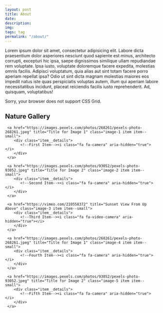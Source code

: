 ```yaml
---
layout: post
title: About
date:
description:
img:
tags: tag
permalink: "/about/"
---
```


<link rel="stylesheet" href="https://rawgit.com/dimsemenov/Magnific-Popup/master/dist/magnific-popup.css">
<link rel="stylesheet" href="../assets/css/gallery.css">
<link rel="stylesheet" href="../assets/css/gallery-images.css">

<p>
  Lorem ipsum dolor sit amet, consectetur adipisicing elit. Labore dicta praesentium dolor asperiores nesciunt quod sapiente est minus, architecto corrupti, excepturi hic ipsa, saepe dignissimos similique ullam repudiandae rem voluptate. Ipsa iusto, voluptate doloremque facere expedita, molestias omnis facilis. Adipisci voluptatum, quia alias aut sint totam facere porro aperiam repellat ipsa? Odio ut sint dicta magnam molestias maiores eos impedit natus iste quas perspiciatis voluptas autem, illum qui aperiam labore necessitatibus incidunt, placeat reiciendis facilis iusto reprehenderit. Ad, quisquam, voluptatibus!
</p>

<div class="message">
  Sorry, your browser does not support CSS Grid.
</div>

<section id="nature-gallery" class="gallery">
  <h1>Nature Gallery</h1>
  <div class="grid">

     <a href="https://images.pexels.com/photos/268261/pexels-photo-268261.jpeg" title="Title for Image 1" class="image-1 item item--small">
        <div class="item__details">
           <!--First Item--><i class="fa fa-camera" aria-hidden="true"></i>
        </div>
     </a>

     <a href="https://images.pexels.com/photos/93052/pexels-photo-93052.jpeg" title="Title for Image 2" class="image-2 item item--small">
        <div class="item__details">
           <!--Second Item--><i class="fa fa-camera" aria-hidden="true"></i>
        </div>
     </a>

     <a href="https://vimeo.com/210558372" title="Sunset View From Up Above" class="image-3 item item--small">
        <div class="item__details">
           <!--Third Item--><i class="fa fa-video-camera" aria-hidden="true"></i>
        </div>
     </a>

     <a href="https://images.pexels.com/photos/268261/pexels-photo-268261.jpeg" title="Title for Image 1" class="image-4 item item--small">
        <div class="item__details">
           <!--Fourth Item--><i class="fa fa-camera" aria-hidden="true"></i>
        </div>
     </a>

     <a href="https://images.pexels.com/photos/93052/pexels-photo-93052.jpeg" title="Title for Image 2" class="image-5 item item--small">
        <div class="item__details">
           <!--Fifth Item--><i class="fa fa-camera" aria-hidden="true"></i>
        </div>
     </a>

  </div>
</div>



<script src="../assets/js/magnific.js"></script>
